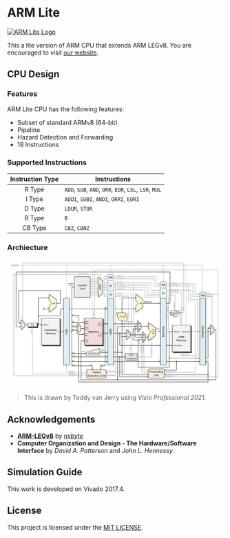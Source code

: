 # ARM Lite
<a href="https://arm-lite.teddy-van-jerry.org"><img alt="ARM Lite Logo" src="https://arm-lite.teddy-van-jerry.org/ARM_Lite_Logo.png" width=200></a>

This a lite version of ARM CPU that extends ARM LEGv8.
You are encouraged to visit [our website](https://arm-lite.teddy-van-jerry.org).

## CPU Design
### Features
ARM Lite CPU has the following features:
- Subset of standard ARMv8 (64-bit)
- Pipeline
- Hazard Detection and Forwarding
- 18 Instructions

### Supported Instructions
| Instruction Type |       Instructions       |
| :--------------: | ------------------------ |
| R Type           | `ADD`, `SUB`, `AND`, `ORR`, `EOR`, `LSL`, `LSR`, `MUL`
| I Type           | `ADDI`, `SUBI`, `ANDI`, `ORRI`, `EORI`
| D Type           | `LDUR`, `STUR`
| B Type           | `B`
| CB Type          | `CBZ`, `CBNZ`

### Archiecture
![ARM Lite CPU Archiecture](Figure/CPU/AMR_Lite_CPU.png)
> This is drawn by Teddy van Jerry using *Visio Professional 2021*.

## Acknowledgements
- **[ARM-LEGv8](https://github.com/nxbyte/ARM-LEGv8)** by *[nxbyte](https://github.com/nxbyte)*
- **Computer Organization and Design - The Hardware/Software Interface** by *David A. Patterson* and *John L. Hennessy*.

## Simulation Guide
This work is developed on Vivado 2017.4.

## License
This project is licensed under the [MIT LICENSE](LICENSE).
